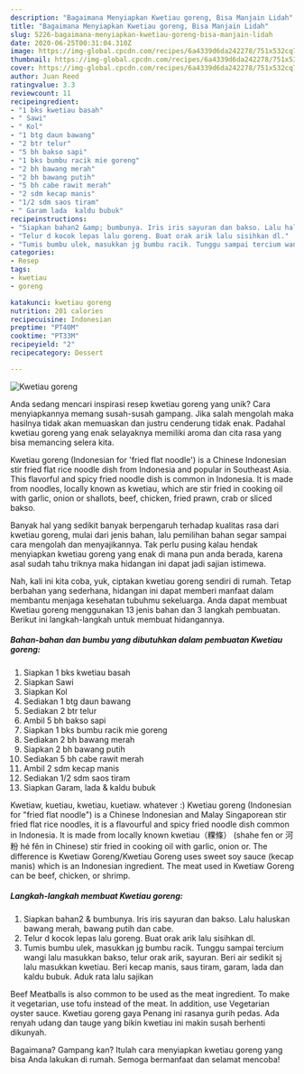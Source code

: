 ```yaml
---
description: "Bagaimana Menyiapkan Kwetiau goreng, Bisa Manjain Lidah"
title: "Bagaimana Menyiapkan Kwetiau goreng, Bisa Manjain Lidah"
slug: 5226-bagaimana-menyiapkan-kwetiau-goreng-bisa-manjain-lidah
date: 2020-06-25T00:31:04.310Z
image: https://img-global.cpcdn.com/recipes/6a4339d6da242278/751x532cq70/kwetiau-goreng-foto-resep-utama.jpg
thumbnail: https://img-global.cpcdn.com/recipes/6a4339d6da242278/751x532cq70/kwetiau-goreng-foto-resep-utama.jpg
cover: https://img-global.cpcdn.com/recipes/6a4339d6da242278/751x532cq70/kwetiau-goreng-foto-resep-utama.jpg
author: Juan Reed
ratingvalue: 3.3
reviewcount: 11
recipeingredient:
- "1 bks kwetiau basah"
- " Sawi"
- " Kol"
- "1 btg daun bawang"
- "2 btr telur"
- "5 bh bakso sapi"
- "1 bks bumbu racik mie goreng"
- "2 bh bawang merah"
- "2 bh bawang putih"
- "5 bh cabe rawit merah"
- "2 sdm kecap manis"
- "1/2 sdm saos tiram"
- " Garam lada  kaldu bubuk"
recipeinstructions:
- "Siapkan bahan2 &amp; bumbunya. Iris iris sayuran dan bakso. Lalu haluskan bawang merah, bawang putih dan cabe."
- "Telur d kocok lepas lalu goreng. Buat orak arik lalu sisihkan dl."
- "Tumis bumbu ulek, masukkan jg bumbu racik. Tunggu sampai tercium wangi lalu masukkan bakso, telur orak arik, sayuran. Beri air sedikit sj lalu masukkan kwetiau. Beri kecap manis, saus tiram, garam, lada dan kaldu bubuk. Aduk rata lalu sajikan"
categories:
- Resep
tags:
- kwetiau
- goreng

katakunci: kwetiau goreng 
nutrition: 201 calories
recipecuisine: Indonesian
preptime: "PT40M"
cooktime: "PT33M"
recipeyield: "2"
recipecategory: Dessert

---
```



![Kwetiau goreng](https://img-global.cpcdn.com/recipes/6a4339d6da242278/751x532cq70/kwetiau-goreng-foto-resep-utama.jpg)

Anda sedang mencari inspirasi resep kwetiau goreng yang unik? Cara menyiapkannya memang susah-susah gampang. Jika salah mengolah maka hasilnya tidak akan memuaskan dan justru cenderung tidak enak. Padahal kwetiau goreng yang enak selayaknya memiliki aroma dan cita rasa yang bisa memancing selera kita.

Kwetiau goreng (Indonesian for &#39;fried flat noodle&#39;) is a Chinese Indonesian stir fried flat rice noodle dish from Indonesia and popular in Southeast Asia. This flavorful and spicy fried noodle dish is common in Indonesia. It is made from noodles, locally known as kwetiau, which are stir fried in cooking oil with garlic, onion or shallots, beef, chicken, fried prawn, crab or sliced bakso.

Banyak hal yang sedikit banyak berpengaruh terhadap kualitas rasa dari kwetiau goreng, mulai dari jenis bahan, lalu pemilihan bahan segar sampai cara mengolah dan menyajikannya. Tak perlu pusing kalau hendak menyiapkan kwetiau goreng yang enak di mana pun anda berada, karena asal sudah tahu triknya maka hidangan ini dapat jadi sajian istimewa.


Nah, kali ini kita coba, yuk, ciptakan kwetiau goreng sendiri di rumah. Tetap berbahan yang sederhana, hidangan ini dapat memberi manfaat dalam membantu menjaga kesehatan tubuhmu sekeluarga. Anda dapat membuat Kwetiau goreng menggunakan 13 jenis bahan dan 3 langkah pembuatan. Berikut ini langkah-langkah untuk membuat hidangannya.

<!--inarticleads1-->

##### Bahan-bahan dan bumbu yang dibutuhkan dalam pembuatan Kwetiau goreng:

1. Siapkan 1 bks kwetiau basah
1. Siapkan  Sawi
1. Siapkan  Kol
1. Sediakan 1 btg daun bawang
1. Sediakan 2 btr telur
1. Ambil 5 bh bakso sapi
1. Siapkan 1 bks bumbu racik mie goreng
1. Sediakan 2 bh bawang merah
1. Siapkan 2 bh bawang putih
1. Sediakan 5 bh cabe rawit merah
1. Ambil 2 sdm kecap manis
1. Sediakan 1/2 sdm saos tiram
1. Siapkan  Garam, lada &amp; kaldu bubuk


Kwetiaw, kuetiau, kwetiau, kuetiaw. whatever :) Kwetiau goreng (Indonesian for &#34;fried flat noodle&#34;) is a Chinese Indonesian and Malay Singaporean stir fried flat rice noodles, it is a flavourful and spicy fried noodle dish common in Indonesia. It is made from locally known kwetiau（粿條） (shahe fen or 河粉 hé fěn in Chinese) stir fried in cooking oil with garlic, onion or. The difference is Kwetiaw Goreng/Kwetiau Goreng uses sweet soy sauce (kecap manis) which is an Indonesian ingredient. The meat used in Kwetiaw Goreng can be beef, chicken, or shrimp. 

<!--inarticleads2-->

##### Langkah-langkah membuat Kwetiau goreng:

1. Siapkan bahan2 &amp; bumbunya. Iris iris sayuran dan bakso. Lalu haluskan bawang merah, bawang putih dan cabe.
1. Telur d kocok lepas lalu goreng. Buat orak arik lalu sisihkan dl.
1. Tumis bumbu ulek, masukkan jg bumbu racik. Tunggu sampai tercium wangi lalu masukkan bakso, telur orak arik, sayuran. Beri air sedikit sj lalu masukkan kwetiau. Beri kecap manis, saus tiram, garam, lada dan kaldu bubuk. Aduk rata lalu sajikan


Beef Meatballs is also common to be used as the meat ingredient. To make it vegetarian, use tofu instead of the meat. In addition, use Vegetarian oyster sauce. Kwetiau goreng gaya Penang ini rasanya gurih pedas. Ada renyah udang dan tauge yang bikin kwetiau ini makin susah berhenti dikunyah. 

Bagaimana? Gampang kan? Itulah cara menyiapkan kwetiau goreng yang bisa Anda lakukan di rumah. Semoga bermanfaat dan selamat mencoba!

